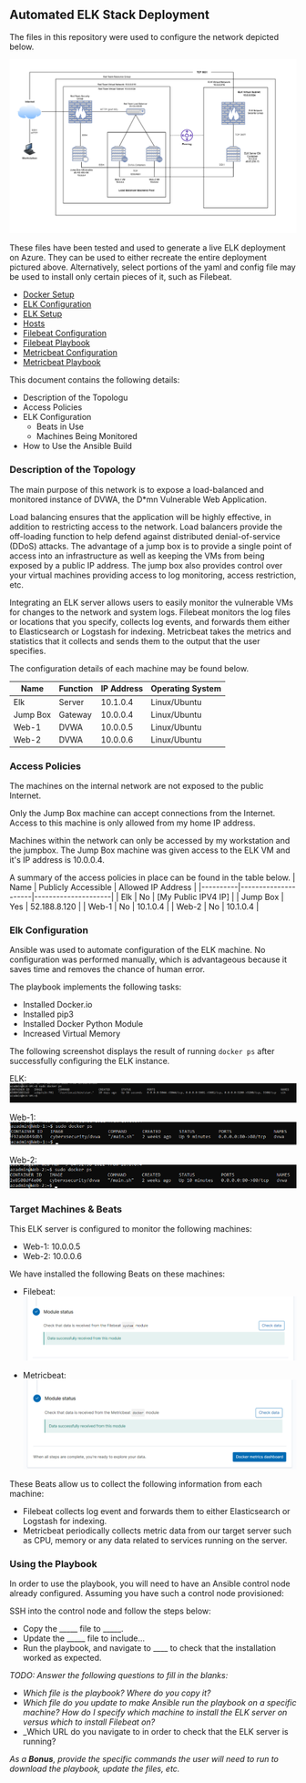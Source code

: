 ## Automated ELK Stack Deployment

The files in this repository were used to configure the network depicted below.

![](Diagrams/Cloud_Security_Diagram_ELK.png)

These files have been tested and used to generate a live ELK deployment on Azure. They can be used to either recreate the entire deployment pictured above. Alternatively, select portions of the yaml and config file may be used to install only certain pieces of it, such as Filebeat.

  - [Docker Setup](Ansible/Docker/ansible_playbooks.yml)
  - [ELK Configuration](Ansible/ELK/ansible.cfg)
  - [ELK Setup](Ansible/ELK/elk_playbook.yml)
  - [Hosts](Ansible/ELK/hosts)
  - [Filebeat Configuration](Ansible/Filebeat/filebeat-config.yml)
  - [Filebeat Playbook](Ansible/Filebeat/filebeat-playbook.yml)
  - [Metricbeat Configuration](Ansible/Metricbeat/metricbeat-config.yml)
  - [Metricbeat Playbook](Ansible/Metricbeat/metricbeat-playbook.yml)


This document contains the following details:
- Description of the Topologu
- Access Policies
- ELK Configuration
  - Beats in Use
  - Machines Being Monitored
- How to Use the Ansible Build


### Description of the Topology

The main purpose of this network is to expose a load-balanced and monitored instance of DVWA, the D*mn Vulnerable Web Application.

Load balancing ensures that the application will be highly effective, in addition to restricting access to the network. Load balancers provide the off-loading function to help defend against distributed denial-of-service (DDoS) attacks. The advantage of a jump box is to provide a single point of access into an infrastructure as well as keeping the VMs from being exposed by a public IP address. The jump box also provides control over your virtual machines providing access to log monitoring, access restriction, etc. 

Integrating an ELK server allows users to easily monitor the vulnerable VMs for changes to the network and system logs. Filebeat monitors the log files or locations that you specify, collects log events, and forwards them either to Elasticsearch or Logstash for indexing. Metricbeat takes the metrics and statistics that it collects and sends them to the output that the user specifies. 

The configuration details of each machine may be found below.

| Name     | Function | IP Address | Operating System |
|----------|----------|------------|------------------|
| Elk      | Server   | 10.1.0.4   | Linux/Ubuntu     |
| Jump Box | Gateway  | 10.0.0.4   | Linux/Ubuntu     |
| Web-1    | DVWA     | 10.0.0.5   | Linux/Ubuntu     |
| Web-2    | DVWA     | 10.0.0.6   | Linux/Ubuntu     |

### Access Policies

The machines on the internal network are not exposed to the public Internet. 

Only the Jump Box machine can accept connections from the Internet. Access to this machine is only allowed from my home IP address.

Machines within the network can only be accessed by my workstation and the jumpbox. The Jump Box machine was given access to the ELK VM and it's IP address is 10.0.0.4.

A summary of the access policies in place can be found in the table below.
| Name     | Publicly Accessible | Allowed IP Address  |
|----------|---------------------|---------------------|
| Elk      | No                  | [My Public IPV4 IP] |
| Jump Box | Yes                 | 52.188.8.120        |
| Web-1    | No                  | 10.1.0.4            |
| Web-2    | No                  | 10.1.0.4            |

### Elk Configuration

Ansible was used to automate configuration of the ELK machine. No configuration was performed manually, which is advantageous because it saves time and removes the chance of human error.

The playbook implements the following tasks:
- Installed Docker.io
- Installed pip3
- Installed Docker Python Module
- Increased Virtual Memory

The following screenshot displays the result of running `docker ps` after successfully configuring the ELK instance.

ELK:
![](Images/ELK_docker_ps.png)

Web-1:
![](Images/Web1_docker_ps.png)

Web-2:
![](Images/Web2_docker_ps.png)

### Target Machines & Beats
This ELK server is configured to monitor the following machines:
- Web-1: 10.0.0.5
- Web-2: 10.0.0.6

We have installed the following Beats on these machines:
- Filebeat:
![](Images/Filebeat_status.png)

- Metricbeat:
![](Images/Metricbeat_status.png)

These Beats allow us to collect the following information from each machine:
- Filebeat collects log event and forwards them to either Elasticsearch or Logstash for indexing.
- Metricbeat periodically collects metric data from our target server such as CPU, memory or any data related to services running on the server.

### Using the Playbook
In order to use the playbook, you will need to have an Ansible control node already configured. Assuming you have such a control node provisioned: 

SSH into the control node and follow the steps below:
- Copy the _____ file to _____.
- Update the _____ file to include...
- Run the playbook, and navigate to ____ to check that the installation worked as expected.

_TODO: Answer the following questions to fill in the blanks:_
- _Which file is the playbook? Where do you copy it?_
- _Which file do you update to make Ansible run the playbook on a specific machine? How do I specify which machine to install the ELK server on versus which to install Filebeat on?_
- _Which URL do you navigate to in order to check that the ELK server is running?

_As a **Bonus**, provide the specific commands the user will need to run to download the playbook, update the files, etc._
